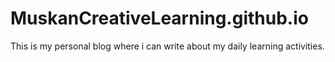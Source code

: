 # MuskanCreativeLearning.github.io
This is my personal blog where i can write about my daily learning activities. 
